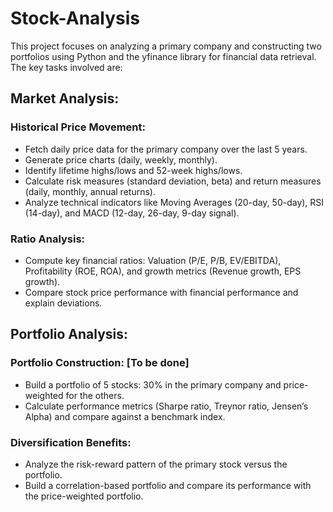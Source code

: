# Stock-Analysis
This project focuses on analyzing a primary company and constructing two portfolios using Python and the yfinance library for financial data retrieval. The key tasks involved are:

## Market Analysis:

### Historical Price Movement:
- Fetch daily price data for the primary company over the last 5 years.
- Generate price charts (daily, weekly, monthly).
- Identify lifetime highs/lows and 52-week highs/lows.
- Calculate risk measures (standard deviation, beta) and return measures (daily, monthly, annual returns).
- Analyze technical indicators like Moving Averages (20-day, 50-day), RSI (14-day), and MACD (12-day, 26-day, 9-day signal).
### Ratio Analysis:
- Compute key financial ratios: Valuation (P/E, P/B, EV/EBITDA), Profitability (ROE, ROA), and growth metrics (Revenue growth, EPS growth).
- Compare stock price performance with financial performance and explain deviations.

## Portfolio Analysis:

### Portfolio Construction: [To be done]
- Build a portfolio of 5 stocks: 30% in the primary company and price-weighted for the others.
- Calculate performance metrics (Sharpe ratio, Treynor ratio, Jensen’s Alpha) and compare against a benchmark index.
### Diversification Benefits:
- Analyze the risk-reward pattern of the primary stock versus the portfolio.
- Build a correlation-based portfolio and compare its performance with the price-weighted portfolio.
